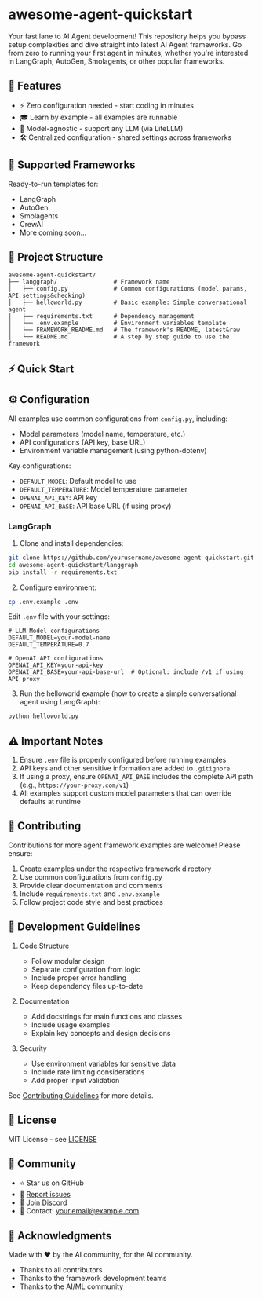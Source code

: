 # awesome-agent-quickstart
Your fast lane to AI Agent development! This repository helps you bypass setup complexities and dive straight into latest AI Agent frameworks. Go from zero to running your first agent in minutes, whether you're interested in LangGraph, AutoGen, Smolagents, or other popular frameworks.

## 🎯 Features

- ⚡ Zero configuration needed - start coding in minutes
- 🎓 Learn by example - all examples are runnable
- 🔄 Model-agnostic - support any LLM (via LiteLLM)
- 🛠️ Centralized configuration - shared settings across frameworks

## 🚀 Supported Frameworks

Ready-to-run templates for:

- LangGraph
- AutoGen
- Smolagents
- CrewAI
- More coming soon...

## 📁 Project Structure

```
awesome-agent-quickstart/
├── langgraph/                # Framework name
│   ├── config.py             # Common configurations (model params, API settings&checking)
│   ├── helloworld.py         # Basic example: Simple conversational agent
│   ├── requirements.txt      # Dependency management
│   └── .env.example          # Environment variables template
│   └── FRAMEWORK_README.md   # The framework's README, latest&raw
│   └── README.md             # A step by step guide to use the framework
```

## ⚡ Quick Start

## ⚙️ Configuration

All examples use common configurations from `config.py`, including:
- Model parameters (model name, temperature, etc.)
- API configurations (API key, base URL)
- Environment variable management (using python-dotenv)

Key configurations:
- `DEFAULT_MODEL`: Default model to use
- `DEFAULT_TEMPERATURE`: Model temperature parameter
- `OPENAI_API_KEY`: API key
- `OPENAI_API_BASE`: API base URL (if using proxy)


### LangGraph

1. Clone and install dependencies:
```bash
git clone https://github.com/yourusername/awesome-agent-quickstart.git
cd awesome-agent-quickstart/langgraph
pip install -r requirements.txt
```

2. Configure environment:
```bash
cp .env.example .env
```

Edit `.env` file with your settings:
```
# LLM Model configurations
DEFAULT_MODEL=your-model-name
DEFAULT_TEMPERATURE=0.7

# OpenAI API configurations
OPENAI_API_KEY=your-api-key
OPENAI_API_BASE=your-api-base-url  # Optional: include /v1 if using API proxy
```

3. Run the helloworld example (how to create a simple conversational agent using LangGraph):
```bash
python helloworld.py
```

## ⚠️ Important Notes

1. Ensure `.env` file is properly configured before running examples
2. API keys and other sensitive information are added to `.gitignore`
3. If using a proxy, ensure `OPENAI_API_BASE` includes the complete API path (e.g., `https://your-proxy.com/v1`)
4. All examples support custom model parameters that can override defaults at runtime


## 🤝 Contributing

Contributions for more agent framework examples are welcome! Please ensure:
1. Create examples under the respective framework directory
2. Use common configurations from `config.py`
3. Provide clear documentation and comments
4. Include `requirements.txt` and `.env.example`
5. Follow project code style and best practices

## 📝 Development Guidelines

1. Code Structure
   - Follow modular design
   - Separate configuration from logic
   - Include proper error handling
   - Keep dependency files up-to-date

2. Documentation
   - Add docstrings for main functions and classes
   - Include usage examples
   - Explain key concepts and design decisions

3. Security
   - Use environment variables for sensitive data
   - Include rate limiting considerations
   - Add proper input validation

See [Contributing Guidelines](CONTRIBUTING.md) for more details.

## 📃 License

MIT License - see [LICENSE](LICENSE)

## 🌟 Community

- ⭐ Star us on GitHub
- 🐛 [Report issues](https://github.com/yourusername/awesome-agent-quickstart/issues)
- 💬 [Join Discord](https://discord.gg/yourdiscord)
- 📧 Contact: your.email@example.com

## 🙏 Acknowledgments

Made with ❤️ by the AI community, for the AI community.

- Thanks to all contributors
- Thanks to the framework development teams
- Thanks to the AI/ML community